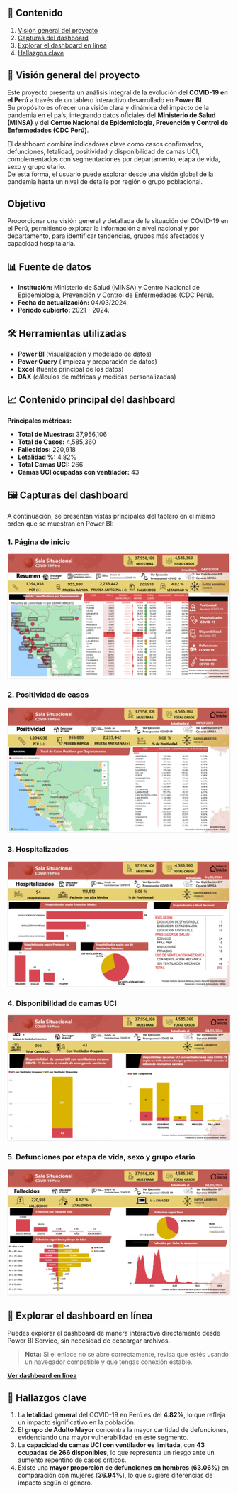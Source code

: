 ## 📑 Contenido
1. [Visión general del proyecto](#-visión-general-del-proyecto)
2. [Capturas del dashboard](#capturas-del-dashboard)
3. [Explorar el dashboard en línea](#-explorar-el-dashboard-en-línea)
4. [Hallazgos clave](#-hallazgos-clave)

## 📌 Visión general del proyecto

Este proyecto presenta un análisis integral de la evolución del **COVID-19 en el Perú** a través de un tablero interactivo desarrollado en **Power BI**.  
Su propósito es ofrecer una visión clara y dinámica del impacto de la pandemia en el país, integrando datos oficiales del **Ministerio de Salud (MINSA)** y del **Centro Nacional de Epidemiología, Prevención y Control de Enfermedades (CDC Perú)**.

El dashboard combina indicadores clave como casos confirmados, defunciones, letalidad, positividad y disponibilidad de camas UCI, complementados con segmentaciones por departamento, etapa de vida, sexo y grupo etario.  
De esta forma, el usuario puede explorar desde una visión global de la pandemia hasta un nivel de detalle por región o grupo poblacional.

## Objetivo
Proporcionar una visión general y detallada de la situación del COVID-19 en el Perú, permitiendo explorar la información a nivel nacional y por departamento, para identificar tendencias, grupos más afectados y capacidad hospitalaria.

## 📊 Fuente de datos
- **Institución:** Ministerio de Salud (MINSA) y Centro Nacional de Epidemiología, Prevención y Control de Enfermedades (CDC Perú).
- **Fecha de actualización:** 04/03/2024.
- **Periodo cubierto:** 2021 - 2024.

## 🛠️ Herramientas utilizadas
- **Power BI** (visualización y modelado de datos)
- **Power Query** (limpieza y preparación de datos)
- **Excel** (fuente principal de los datos)
- **DAX** (cálculos de métricas y medidas personalizadas)

## 📈 Contenido principal del dashboard

**Principales métricas:**
- **Total de Muestras:** 37,956,106
- **Total de Casos:** 4,585,360
- **Fallecidos:** 220,918
- **Letalidad %:** 4.82%
- **Total Camas UCI:** 266
- **Camas UCI ocupadas con ventilador:** 43

## 🖼️ Capturas del dashboard

A continuación, se presentan vistas principales del tablero en el mismo orden que se muestran en Power BI:

### 1. Página de inicio
![Página de inicio](Imagenes/Inicio.PNG)

### 2. Positividad de casos
![Positividad](Imagenes/Positividad.PNG)

### 3. Hospitalizados
![Hospitalizados](Imagenes/Hospitalizados.PNG)

### 4. Disponibilidad de camas UCI
![Disponibilidad](Imagenes/Disponibilidad.PNG)

### 5. Defunciones por etapa de vida, sexo y grupo etario
![Defunciones](Imagenes/Defunciones.PNG)

## 🔗 Explorar el dashboard en línea

Puedes explorar el dashboard de manera interactiva directamente desde Power BI Service, sin necesidad de descargar archivos.  

> **Nota:** Si el enlace no se abre correctamente, revisa que estés usando un navegador compatible y que tengas conexión estable.

**[Ver dashboard en línea](https://app.powerbi.com/view?r=eyJrIjoiOGNmMzk2ZWEtMzc3MC00ZWZlLTgwMDItZGU5NGY5MmVhYWFhIiwidCI6IjFlYmE0NDNmLTIzZTUtNDUzNC05MGQxLTA5NzZhYWJlODZhYyIsImMiOjR9)**

## 📌 Hallazgos clave

1. La **letalidad general** del COVID-19 en Perú es del **4.82%**, lo que refleja un impacto significativo en la población.
2. El **grupo de Adulto Mayor** concentra la mayor cantidad de defunciones, evidenciando una mayor vulnerabilidad en este segmento.
3. La **capacidad de camas UCI con ventilador es limitada**, con **43 ocupadas de 266 disponibles**, lo que representa un riesgo ante un aumento repentino de casos críticos.
4. Existe una **mayor proporción de defunciones en hombres** (**63.06%**) en comparación con mujeres (**36.94%**), lo que sugiere diferencias de impacto según el género.